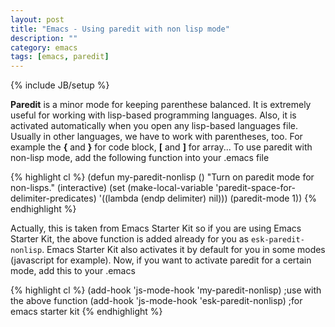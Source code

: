 ```yaml
---
layout: post
title: "Emacs - Using paredit with non lisp mode"
description: ""
category: emacs
tags: [emacs, paredit]
---
```

{% include JB/setup %}

**Paredit** is a minor mode for keeping parenthese balanced. It is extremely
useful for working with lisp-based programming languages. Also, it is activated
automatically when you open any lisp-based languages file. Usually in other
languages, we have to work with parentheses, too. For example the **{** and
**}** for code block, **\[** and **\]** for array... To use paredit with non-lisp
mode, add the following function into your .emacs file

{% highlight cl %}
(defun my-paredit-nonlisp ()
  "Turn on paredit mode for non-lisps."
  (interactive)
  (set (make-local-variable 'paredit-space-for-delimiter-predicates)
       '((lambda (endp delimiter) nil)))
  (paredit-mode 1))
{% endhighlight %}

Actually, this is taken from Emacs Starter Kit so if you are using Emacs Starter
Kit, the above function is added already for you as `esk-paredit-nonlisp`. Emacs
Starter Kit also activates it by default for you in some modes (javascript for
example). Now, if you want to activate paredit for a certain mode, add this to
your .emacs

<!-- more -->

{% highlight cl %}
(add-hook 'js-mode-hook 'my-paredit-nonlisp) ;use with the above function
(add-hook 'js-mode-hook 'esk-paredit-nonlisp) ;for emacs starter kit
{% endhighlight %}
